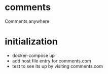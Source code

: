 # comments
Comments anywhere
# initialization
- docker-compose up
- add host file entry for comments.com
- test to see its up by visiting comments.com
